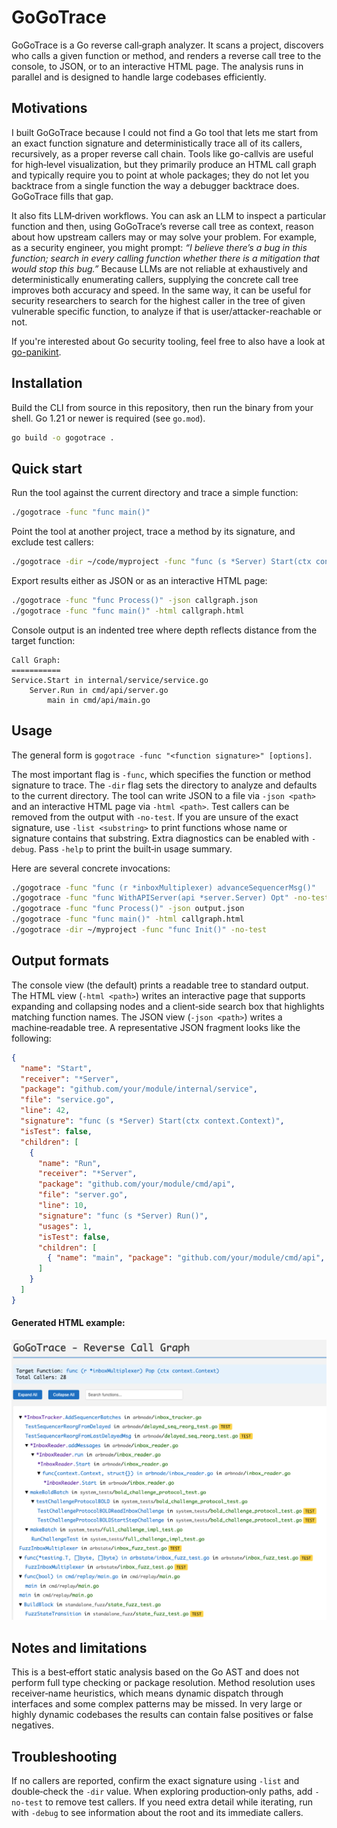# GoGoTrace

GoGoTrace is a Go reverse call‑graph analyzer. It scans a project, discovers who calls a given function or method, and renders a reverse call tree to the console, to JSON, or to an interactive HTML page. The analysis runs in parallel and is designed to handle large codebases efficiently.

## Motivations

I built GoGoTrace because I could not find a Go tool that lets me start from an exact function signature and deterministically trace all of its callers, recursively, as a proper reverse call chain. Tools like go-callvis are useful for high‑level visualization, but they primarily produce an HTML call graph and typically require you to point at whole packages; they do not let you backtrace from a single function the way a debugger backtrace does. GoGoTrace fills that gap.

It also fits LLM‑driven workflows. You can ask an LLM to inspect a particular function and then, using GoGoTrace’s reverse call tree as context, reason about how upstream callers may or may solve your problem. 
For example, as a security engineer, you might prompt: _“I believe there’s a bug in this function; search in every calling function whether there is a mitigation that would stop this bug.”_ Because LLMs are not reliable at exhaustively and deterministically enumerating callers, supplying the concrete call tree improves both accuracy and speed. In the same way, it can be useful for security researchers to search for the highest caller in the tree of given vulnerable specific function, to analyze if that is user/attacker-reachable or not.

If you're interested about Go security tooling, feel free to also have a look at [go-panikint](https://github.com/kevin-valerio/go-panikint).

## Installation

Build the CLI from source in this repository, then run the binary from your shell. Go 1.21 or newer is required (see `go.mod`).

```bash
go build -o gogotrace .
```

## Quick start

Run the tool against the current directory and trace a simple function:

```bash
./gogotrace -func "func main()"
```

Point the tool at another project, trace a method by its signature, and exclude test callers:

```bash
./gogotrace -dir ~/code/myproject -func "func (s *Server) Start(ctx context.Context)" -no-test
```

Export results either as JSON or as an interactive HTML page:

```bash
./gogotrace -func "func Process()" -json callgraph.json
./gogotrace -func "func main()" -html callgraph.html
```

Console output is an indented tree where depth reflects distance from the target function:

```
Call Graph:
===========
Service.Start in internal/service/service.go
    Server.Run in cmd/api/server.go
        main in cmd/api/main.go
```

## Usage

The general form is `gogotrace -func "<function signature>" [options]`.

The most important flag is `-func`, which specifies the function or method signature to trace. The `-dir` flag sets the directory to analyze and defaults to the current directory. The tool can write JSON to a file via `-json <path>` and an interactive HTML page via `-html <path>`. Test callers can be removed from the output with `-no-test`. If you are unsure of the exact signature, use `-list <substring>` to print functions whose name or signature contains that substring. Extra diagnostics can be enabled with `-debug`. Pass `-help` to print the built‑in usage summary.

Here are several concrete invocations:

```bash
./gogotrace -func "func (r *inboxMultiplexer) advanceSequencerMsg()"
./gogotrace -func "func WithAPIServer(api *server.Server) Opt" -no-test
./gogotrace -func "func Process()" -json output.json
./gogotrace -func "func main()" -html callgraph.html
./gogotrace -dir ~/myproject -func "func Init()" -no-test
```

## Output formats

The console view (the default) prints a readable tree to standard output. The HTML view (`-html <path>`) writes an interactive page that supports expanding and collapsing nodes and a client‑side search box that highlights matching function names. The JSON view (`-json <path>`) writes a machine‑readable tree. A representative JSON fragment looks like the following:

```json
{
  "name": "Start",
  "receiver": "*Server",
  "package": "github.com/your/module/internal/service",
  "file": "service.go",
  "line": 42,
  "signature": "func (s *Server) Start(ctx context.Context)",
  "isTest": false,
  "children": [
    {
      "name": "Run",
      "receiver": "*Server",
      "package": "github.com/your/module/cmd/api",
      "file": "server.go",
      "line": 10,
      "signature": "func (s *Server) Run()",
      "usages": 1,
      "isTest": false,
      "children": [
        { "name": "main", "package": "github.com/your/module/cmd/api", "file": "main.go", "line": 5, "signature": "func main()" }
      ]
    }
  ]
}
```

#### Generated HTML example:

![html example](doc/example_html.png "Example")


## Notes and limitations

This is a best‑effort static analysis based on the Go AST and does not perform full type checking or package resolution. Method resolution uses receiver‑name heuristics, which means dynamic dispatch through interfaces and some complex patterns may be missed. In very large or highly dynamic codebases the results can contain false positives or false negatives.

## Troubleshooting

If no callers are reported, confirm the exact signature using `-list` and double‑check the `-dir` value. When exploring production‑only paths, add `-no-test` to remove test callers. If you need extra detail while iterating, run with `-debug` to see information about the root and its immediate callers.